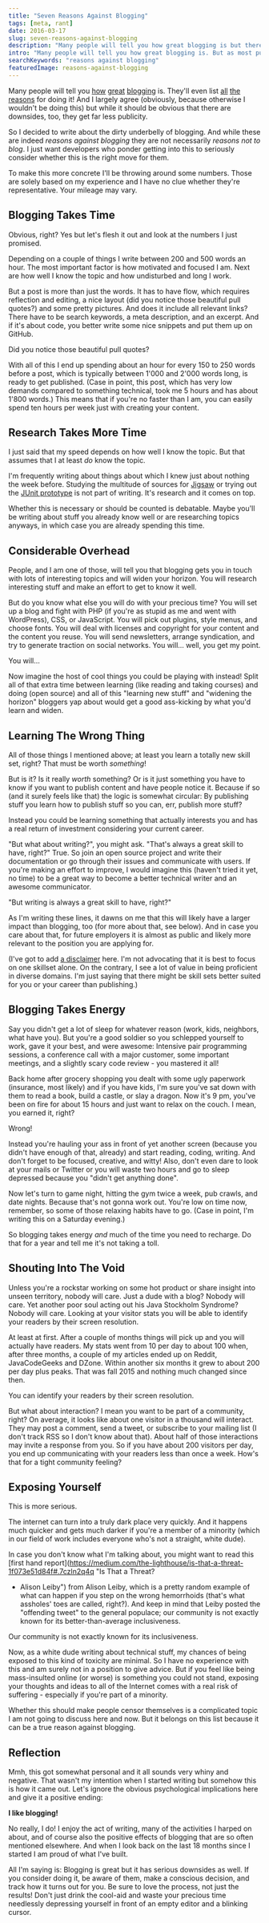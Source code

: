 ```yaml
---
title: "Seven Reasons Against Blogging"
tags: [meta, rant]
date: 2016-03-17
slug: seven-reasons-against-blogging
description: "Many people will tell you how great blogging is but there are downsides, too, and they are rarely discussed. So let me share some reasons against blogging."
intro: "Many people will tell you how great blogging is. But as most publicity-related aspects of life it has a dirty underbelly, so let me share some of the reasons why you might not want to start your own blog."
searchKeywords: "reasons against blogging"
featuredImage: reasons-against-blogging
---
```


Many people will tell you [how](http://www.hanselman.com/blog/YourBlogIsTheEngineOfCommunity.aspx) [great](http://blog.codinghorror.com/fear-of-writing/) [blogging](http://devangst.com/why-all-developers-should-blog/) is.
They'll even list [all](http://www.thomashanning.com/10-reasons-you-should-blog-as-a-developer/) [the](https://devdactic.com/blog-as-a-software-developer/) [reasons](http://www.programmr.com/blogs/four-reasons-every-programmer-should-write-blog) for doing it!
And I largely agree (obviously, because otherwise I wouldn't be doing this) but while it should be obvious that there are downsides, too, they get far less publicity.

So I decided to write about the dirty underbelly of blogging.
And while these are indeed *reasons against blogging* they are not necessarily *reasons not to blog*.
I just want developers who ponder getting into this to seriously consider whether this is the right move for them.

To make this more concrete I'll be throwing around some numbers.
Those are solely based on my experience and I have no clue whether they're representative.
Your mileage may vary.

## Blogging Takes Time

Obvious, right?
Yes but let's flesh it out and look at the numbers I just promised.

Depending on a couple of things I write between 200 and 500 words an hour.
The most important factor is how motivated and focused I am.
Next are how well I know the topic and how undisturbed and long I work.

But a post is more than just the words.
It has to have flow, which requires reflection and editing, a nice layout (did you notice those beautiful pull quotes?) and some pretty pictures.
And does it include all relevant links?
There have to be search keywords, a meta description, and an excerpt.
And if it's about code, you better write some nice snippets and put them up on GitHub.

<pullquote>Did you notice those beautiful pull quotes?</pullquote>

With all of this I end up spending about an hour for every 150 to 250 words before a post, which is typically between 1'000 and 2'000 words long, is ready to get published.
(Case in point, this post, which has very low demands compared to something technical, took me 5 hours and has about 1'800 words.) This means that if you're no faster than I am, you can easily spend ten hours per week just with creating your content.

## Research Takes More Time

I just said that my speed depends on how well I know the topic.
But that assumes that I at least *do* know the topic.

I'm frequently writing about things about which I knew just about nothing the week before.
Studying the multitude of sources for [Jigsaw](tag:project-jigsaw) or trying out the [JUnit prototype](junit-lambda-prototype) is not part of writing.
It's research and it comes on top.

Whether this is necessary or should be counted is debatable.
Maybe you'll be writing about stuff you already know well or are researching topics anyways, in which case you are already spending this time.

## Considerable Overhead

People, and I am one of those, will tell you that blogging gets you in touch with lots of interesting topics and will widen your horizon.
You will research interesting stuff and make an effort to get to know it well.

But do you know what else you will do with your precious time?
You will set up a blog and fight with PHP (if you're as stupid as me and went with WordPress), CSS, or JavaScript.
You will pick out plugins, style menus, and choose fonts.
You will deal with licenses and copyright for your content and the content you reuse.
You will send newsletters, arrange syndication, and try to generate traction on social networks.
You will... well, you get my point.

<pullquote>You will...</pullquote>

Now imagine the host of cool things you could be playing with instead!
Split all of that extra time between learning (like reading and taking courses) and doing (open source) and all of this "learning new stuff" and "widening the horizon" bloggers yap about would get a good ass-kicking by what you'd learn and widen.

## Learning The Wrong Thing

All of those things I mentioned above; at least you learn a totally new skill set, right?
That must be worth *something*!

But is it?
Is it really *worth* something?
Or is it just something you have to know if you want to publish content and have people notice it.
Because if so (and it surely feels like that) the logic is somewhat circular: By publishing stuff you learn how to publish stuff so you can, err, publish more stuff?

Instead you could be learning something that actually interests you and has a real return of investment considering your current career.

"But what about writing?", you might ask.
"That's always a great skill to have, right?" True.
So join an open source project and write their documentation or go through their issues and communicate with users.
If you're making an effort to improve, I would imagine this (haven't tried it yet, no time) to be a great way to become a better technical writer and an awesome communicator.

<pullquote>"But writing is always a great skill to have, right?"</pullquote>

As I'm writing these lines, it dawns on me that this will likely have a larger impact than blogging, too (for more about that, see below).
And in case you care about that, for future employers it is almost as public and likely more relevant to the position you are applying for.

(I've got to add [a disclaimer](https://pchiusano.github.io/2014-10-11/defensive-writing.html) here.
I'm not advocating that it is best to focus on one skillset alone.
On the contrary, I see a lot of value in being proficient in diverse domains.
I'm just saying that there might be skill sets better suited for you or your career than publishing.)

## Blogging Takes Energy

Say you didn't get a lot of sleep for whatever reason (work, kids, neighbors, what have you).
But you're a good soldier so you schlepped yourself to work, gave it your best, and were awesome: Intensive pair programming sessions, a conference call with a major customer, some important meetings, and a slightly scary code review - you mastered it all!

Back home after grocery shopping you dealt with some ugly paperwork (insurance, most likely) and if you have kids, I'm sure you've sat down with them to read a book, build a castle, or slay a dragon.
Now it's 9 pm, you've been on fire for about 15 hours and just want to relax on the couch.
I mean, you earned it, right?

Wrong!

<!-- reasons-against-blogging-wrong.gif -->

Instead you're hauling your ass in front of yet another screen (because you didn't have enough of that, already) and start reading, coding, writing.
And don't forget to be focused, creative, and witty!
Also, don't even dare to look at your mails or Twitter or you will waste two hours and go to sleep depressed because you "didn't get anything done".

Now let's turn to game night, hitting the gym twice a week, pub crawls, and date nights.
Because that's not gonna work out.
You're low on time now, remember, so some of those relaxing habits have to go.
(Case in point, I'm writing this on a Saturday evening.)

So blogging takes energy *and* much of the time you need to recharge.
Do that for a year and tell me it's not taking a toll.

## Shouting Into The Void

Unless you're a rockstar working on some hot product or share insight into unseen territory, nobody will care.
Just a dude with a blog?
Nobody will care.
Yet another poor soul acting out his Java Stockholm Syndrome?
Nobody will care.
Looking at your visitor stats you will be able to identify your readers by their screen resolution.

At least at first.
After a couple of months things will pick up and you will actually have readers.
My stats went from 10 per day to about 100 when, after three months, a couple of my articles ended up on Reddit, JavaCodeGeeks and DZone.
Within another six months it grew to about 200 per day plus peaks.
That was fall 2015 and nothing much changed since then.

<pullquote>You can identify your readers by their screen resolution.</pullquote>

But what about interaction?
I mean you want to be part of a community, right?
On average, it looks like about one visitor in a thousand will interact.
They may post a comment, send a tweet, or subscribe to your mailing list (I don't track RSS so I don't know about that).
About half of those interactions may invite a response from you.
So if you have about 200 visitors per day, you end up communicating with your readers less than once a week.
How's that for a tight community feeling?

## Exposing Yourself

This is more serious.

The internet can turn into a truly dark place very quickly.
And it happens much quicker and gets much darker if you're a member of a minority (which in our field of work includes everyone who's not a straight, white dude).

In case you don't know what I'm talking about, you might want to read this [first hand report](https://medium.com/the-lighthouse/is-that-a-threat-1f073e51d84f#.7czln2q4q "Is That a Threat?
- Alison Leiby") from Alison Leiby, which is a pretty random example of what can happen if you step on the wrong hemorrhoids (that's what assholes' toes are called, right?).
And keep in mind that Leiby posted the "offending tweet" to the general populace; our community is not exactly known for its better-than-average inclusiveness.

<pullquote>Our community is not exactly known for its inclusiveness.</pullquote>

Now, as a white dude writing about technical stuff, my chances of being exposed to this kind of toxicity are minimal.
So I have no experience with this and am surely not in a position to give advice.
But if you feel like being mass-insulted online (or worse) is something you could not stand, exposing your thoughts and ideas to all of the Internet comes with a real risk of suffering - especially if you're part of a minority.

Whether this should make people censor themselves is a complicated topic I am not going to discuss here and now.
But it belongs on this list because it can be a true reason against blogging.

## Reflection

Mmh, this got somewhat personal and it all sounds very whiny and negative.
That wasn't my intention when I started writing but somehow this is how it came out.
Let's ignore the obvious psychological implications here and give it a positive ending:

**I like blogging!**

No really, I do!
I enjoy the act of writing, many of the activities I harped on about, and of course also the positive effects of blogging that are so often mentioned elsewhere.
And when I look back on the last 18 months since I started I am proud of what I've built.

All I'm saying is: Blogging is great but it has serious downsides as well.
If you consider doing it, be aware of them, make a conscious decision, and track how it turns out for you.
Be sure to love the process, not just the results!
Don't just drink the cool-aid and waste your precious time needlessly depressing yourself in front of an empty editor and a blinking cursor.
